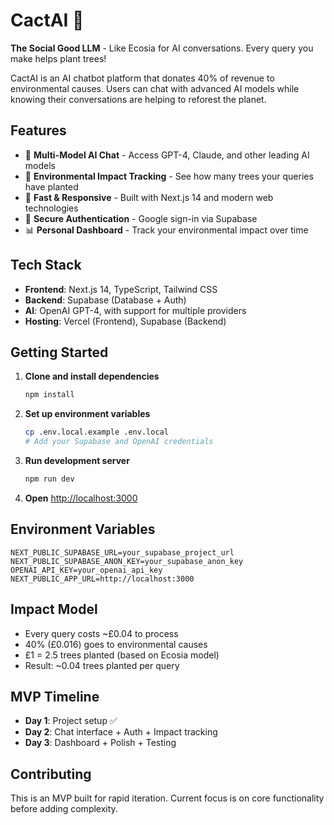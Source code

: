 # CactAI 🌵

**The Social Good LLM** - Like Ecosia for AI conversations. Every query you make helps plant trees!

CactAI is an AI chatbot platform that donates 40% of revenue to environmental causes. Users can chat with advanced AI models while knowing their conversations are helping to reforest the planet.

## Features

- 🤖 **Multi-Model AI Chat** - Access GPT-4, Claude, and other leading AI models
- 🌳 **Environmental Impact Tracking** - See how many trees your queries have planted
- 🚀 **Fast & Responsive** - Built with Next.js 14 and modern web technologies
- 🔐 **Secure Authentication** - Google sign-in via Supabase
- 📊 **Personal Dashboard** - Track your environmental impact over time

## Tech Stack

- **Frontend**: Next.js 14, TypeScript, Tailwind CSS
- **Backend**: Supabase (Database + Auth)
- **AI**: OpenAI GPT-4, with support for multiple providers
- **Hosting**: Vercel (Frontend), Supabase (Backend)

## Getting Started

1. **Clone and install dependencies**
   ```bash
   npm install
   ```

2. **Set up environment variables**
   ```bash
   cp .env.local.example .env.local
   # Add your Supabase and OpenAI credentials
   ```

3. **Run development server**
   ```bash
   npm run dev
   ```

4. **Open** [http://localhost:3000](http://localhost:3000)

## Environment Variables

```env
NEXT_PUBLIC_SUPABASE_URL=your_supabase_project_url
NEXT_PUBLIC_SUPABASE_ANON_KEY=your_supabase_anon_key
OPENAI_API_KEY=your_openai_api_key
NEXT_PUBLIC_APP_URL=http://localhost:3000
```

## Impact Model

- Every query costs ~£0.04 to process
- 40% (£0.016) goes to environmental causes
- £1 = 2.5 trees planted (based on Ecosia model)
- Result: ~0.04 trees planted per query

## MVP Timeline

- **Day 1**: Project setup ✅
- **Day 2**: Chat interface + Auth + Impact tracking
- **Day 3**: Dashboard + Polish + Testing

## Contributing

This is an MVP built for rapid iteration. Current focus is on core functionality before adding complexity.
